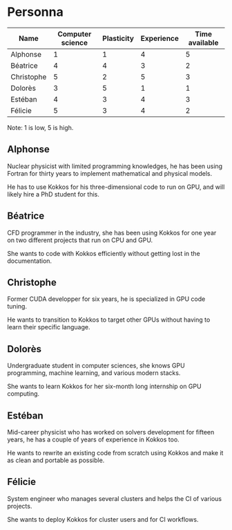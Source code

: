 # Personna

| Name       | Computer science | Plasticity | Experience | Time available |
|------------|------------------|------------|------------|----------------|
| Alphonse   | 1                | 1          | 4          | 5              |
| Béatrice   | 4                | 4          | 3          | 2              |
| Christophe | 5                | 2          | 5          | 3              |
| Dolorès    | 3                | 5          | 1          | 1              |
| Estéban    | 4                | 3          | 4          | 3              |
| Félicie    | 5                | 3          | 4          | 2              |

Note: 1 is low, 5 is high.

## Alphonse

Nuclear physicist with limited programming knowledges, he has been using Fortran for thirty years to implement mathematical and physical models.

He has to use Kokkos for his three-dimensional code to run on GPU, and will likely hire a PhD student for this.

## Béatrice

CFD programmer in the industry, she has been using Kokkos for one year on two different projects that run on CPU and GPU.

She wants to code with Kokkos efficiently without getting lost in the documentation.

## Christophe

Former CUDA developper for six years, he is specialized in GPU code tuning.

He wants to transition to Kokkos to target other GPUs without having to learn their specific language.

## Dolorès

Undergraduate student in computer sciences, she knows GPU programming, machine learning, and various modern stacks.

She wants to learn Kokkos for her six-month long internship on GPU computing.

## Estéban

Mid-career physicist who has worked on solvers development for fifteen years, he has a couple of years of experience in Kokkos too.

He wants to rewrite an existing code from scratch using Kokkos and make it as clean and portable as possible.

## Félicie

System engineer who manages several clusters and helps the CI of various projects.

She wants to deploy Kokkos for cluster users and for CI workflows.
